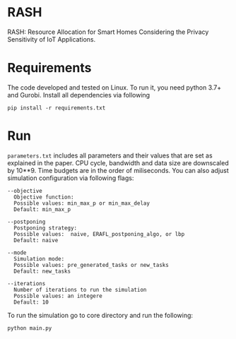 # RASH

RASH: Resource Allocation for Smart Homes Considering the Privacy Sensitivity of IoT Applications.


# Requirements
The code developed and tested on Linux. To run it, you need python 3.7+ and Gurobi.
Install all dependencies via following
```
pip install -r requirements.txt
```

# Run 
```parameters.txt``` includes all parameters and their values that are set as explained in the paper. CPU cycle, bandwidth and data size are downscaled by 10**9. Time budgets are in the order of miliseconds. You can also adjust simulation configuration via following flags:

```
--objective
  Objective function:
  Possible values: min_max_p or min_max_delay
  Default: min_max_p

--postponing
  Postponing strategy:
  Possible values:  naive, ERAFL_postponing_algo, or lbp
  Default: naive

--mode
  Simulation mode:
  Possible values: pre_generated_tasks or new_tasks
  Default: new_tasks

--iterations
  Number of iterations to run the simulation
  Possible values: an integere
  Default: 10
```

To run the simulation go to core directory and run the following:
```
python main.py
```
